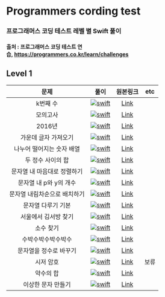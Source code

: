

# Programmers cording test
### 프로그래머스 코딩 테스트 레벨 별 Swift 풀이
#### 출처 : 프로그래머스 코딩 테스트 연습, https://programmers.co.kr/learn/challenges

## Level 1

|   문제   | 풀이 | 원본링크 | etc |
|:---:|:---:|:---:|:---:|
|k번째 수|[![swift](https://user-images.githubusercontent.com/56147047/69217704-93348b80-0bb2-11ea-84ff-355f49e5ff61.png)](https://github.com/smilenam/Programmers_cording_test/blob/master/CordingTest/Level%201/Kdigit.swift)|[Link](https://programmers.co.kr/learn/courses/30/lessons/42748)|
|모의고사|[![swift](https://user-images.githubusercontent.com/56147047/69217704-93348b80-0bb2-11ea-84ff-355f49e5ff61.png)](https://github.com/smilenam/Programmers_cording_test/blob/master/CordingTest/Level%201/MockTest.swift)|[Link](https://programmers.co.kr/learn/courses/30/lessons/42840)|
|2016년|[![swift](https://user-images.githubusercontent.com/56147047/69217704-93348b80-0bb2-11ea-84ff-355f49e5ff61.png)](https://github.com/smilenam/Programmers_cording_test/blob/master/CordingTest/Level%201/year2016.swift)|[Link](https://programmers.co.kr/learn/courses/30/lessons/12901)|
|가운데 글자 가져오기|[![swift](https://user-images.githubusercontent.com/56147047/69217704-93348b80-0bb2-11ea-84ff-355f49e5ff61.png)](https://github.com/smilenam/Programmers_cording_test/blob/master/CordingTest/Level%201/CenterWord.swift)|[Link](https://programmers.co.kr/learn/courses/30/lessons/12903)|
|나누어 떨어지는 숫자 배열|[![swift](https://user-images.githubusercontent.com/56147047/69217704-93348b80-0bb2-11ea-84ff-355f49e5ff61.png)](https://github.com/smilenam/Programmers_cording_test/blob/master/CordingTest/Level%201/ArrayDivision.swift)|[Link](https://programmers.co.kr/learn/courses/30/lessons/12910)|
|두 정수 사이의 합|[![swift](https://user-images.githubusercontent.com/56147047/69217704-93348b80-0bb2-11ea-84ff-355f49e5ff61.png)](https://github.com/smilenam/Programmers_cording_test/blob/master/CordingTest/Level%201/NumberSum.swift)|[Link](https://programmers.co.kr/learn/courses/30/lessons/12912)|
|문자열 내 마음대로 정렬하기|[![swift](https://user-images.githubusercontent.com/56147047/69217704-93348b80-0bb2-11ea-84ff-355f49e5ff61.png)](https://github.com/smilenam/Programmers_cording_test/blob/master/CordingTest/Level%201/AlignmentStrings.swift)|[Link](https://programmers.co.kr/learn/courses/30/lessons/12915)|
|문자열 내 p와 y의 개수|[![swift](https://user-images.githubusercontent.com/56147047/69217704-93348b80-0bb2-11ea-84ff-355f49e5ff61.png)](https://github.com/smilenam/Programmers_cording_test/blob/master/CordingTest/Level%201/PYCount.swift)|[Link](https://programmers.co.kr/learn/courses/30/lessons/12916)|
|문자열 내림차순으로 배치하기|[![swift](https://user-images.githubusercontent.com/56147047/69217704-93348b80-0bb2-11ea-84ff-355f49e5ff61.png)](https://github.com/smilenam/Programmers_cording_test/blob/master/CordingTest/Level%201/WordDescending.swift)|[Link](https://programmers.co.kr/learn/courses/30/lessons/12917)|
|문자열 다루기 기본|[![swift](https://user-images.githubusercontent.com/56147047/69217704-93348b80-0bb2-11ea-84ff-355f49e5ff61.png)](https://github.com/smilenam/Programmers_cording_test/blob/master/CordingTest/Level%201/StringHandling.swift)|[Link](https://programmers.co.kr/learn/courses/30/lessons/12918)|
|서울에서 김서방 찾기|[![swift](https://user-images.githubusercontent.com/56147047/69217704-93348b80-0bb2-11ea-84ff-355f49e5ff61.png)](https://github.com/smilenam/Programmers_cording_test/blob/master/CordingTest/Level%201/SeoulKim.swift)|[Link](https://programmers.co.kr/learn/courses/30/lessons/12919)|
|소수 찾기|[![swift](https://user-images.githubusercontent.com/56147047/69217704-93348b80-0bb2-11ea-84ff-355f49e5ff61.png)](https://github.com/smilenam/Programmers_cording_test/blob/master/CordingTest/Level%201/GetPrime.swift)|[Link](https://programmers.co.kr/learn/courses/30/lessons/12921)|
|수박수박수박수박수|[![swift](https://user-images.githubusercontent.com/56147047/69217704-93348b80-0bb2-11ea-84ff-355f49e5ff61.png)](https://github.com/smilenam/Programmers_cording_test/blob/master/CordingTest/Level%201/Watermelon.swift)|[Link](https://programmers.co.kr/learn/courses/30/lessons/12922)|
|문자열을 정수로 바꾸기|[![swift](https://user-images.githubusercontent.com/56147047/69217704-93348b80-0bb2-11ea-84ff-355f49e5ff61.png)](https://github.com/smilenam/Programmers_cording_test/blob/master/CordingTest/Level%201/StringToInt.swift)|[Link](https://programmers.co.kr/learn/courses/30/lessons/12925)|
|시저 암호|[![swift](https://user-images.githubusercontent.com/56147047/69217704-93348b80-0bb2-11ea-84ff-355f49e5ff61.png)](https://github.com/smilenam/Programmers_cording_test/blob/master/CordingTest/Level%201/CaesarCipher.swift)|[Link](https://programmers.co.kr/learn/courses/30/lessons/12926)|보류|
|약수의 합|[![swift](https://user-images.githubusercontent.com/56147047/69217704-93348b80-0bb2-11ea-84ff-355f49e5ff61.png)](https://github.com/smilenam/Programmers_cording_test/blob/master/CordingTest/Level%201/SumFactor.swift)|[Link](https://programmers.co.kr/learn/courses/30/lessons/12928)|
|이상한 문자 만들기|[![swift](https://user-images.githubusercontent.com/56147047/69217704-93348b80-0bb2-11ea-84ff-355f49e5ff61.png)](https://github.com/smilenam/Programmers_cording_test/blob/master/CordingTest/Level%201/StrangeCharacter.swift)|[Link](https://programmers.co.kr/learn/courses/30/lessons/12930)|
